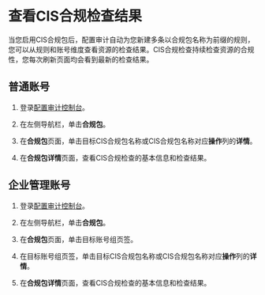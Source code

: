 # 查看CIS合规检查结果

当您启用CIS合规包后，配置审计自动为您新建多条以合规包名称为前缀的规则，您可以从规则和账号维度查看资源的检查结果。CIS合规检查持续检查资源的合规性，您每次刷新页面均会看到最新的检查结果。

## 普通账号

1.  登录[配置审计控制台](https://config.console.aliyun.com)。

2.  在左侧导航栏，单击**合规包**。

3.  在**合规包**页面，单击目标CIS合规包名称或CIS合规包名称对应**操作**列的**详情**。

4.  在**合规包详情**页面，查看CIS合规检查的基本信息和检查结果。




## 企业管理账号

1.  登录[配置审计控制台](https://config.console.aliyun.com)。

2.  在左侧导航栏，单击**合规包**。

3.  在**合规包**页面，单击目标账号组页签。

4.  在目标账号组页签，单击目标CIS合规包名称或CIS合规包名称对应**操作**列的**详情**。

5.  在**合规包详情**页面，查看CIS合规检查的基本信息和检查结果。




